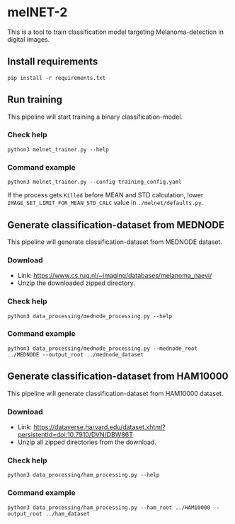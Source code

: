 # melNET-2
This is a tool to train classification model targeting Melanoma-detection in digital images.

## Install requirements
`pip install -r requirements.txt`

## Run training
This pipeline will start training a binary classification-model.

### Check help
`python3 melnet_trainer.py --help`

### Command example
`python3 melnet_trainer.py --config training_config.yaml`

If the process gets `Killed` before MEAN and STD calculation, lower `IMAGE_SET_LIMIT_FOR_MEAN_STD_CALC` value in `./melnet/defaults.py`.

## Generate classification-dataset from MEDNODE
This pipeline will generate classification-dataset from MEDNODE dataset. 

### Download
- Link: https://www.cs.rug.nl/~imaging/databases/melanoma_naevi/ 
- Unzip the downloaded zipped directory.

### Check help
`python3 data_processing/mednode_processing.py --help`

### Command example
`python3 data_processing/mednode_processing.py --mednode_root ../MEDNODE --output_root ../mednode_dataset`

## Generate classification-dataset from HAM10000
This pipeline will generate classification-dataset from HAM10000 dataset. 

### Download
- Link: https://dataverse.harvard.edu/dataset.xhtml?persistentId=doi:10.7910/DVN/DBW86T
- Unzip all zipped directories from the download.

### Check help
`python3 data_processing/ham_processing.py --help`

### Command example
`python3 data_processing/ham_processing.py --ham_root ../HAM10000 --output_root ../ham_dataset`
